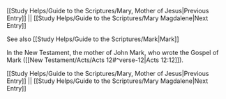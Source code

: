 [[Study Helps/Guide to the Scriptures/Mary, Mother of Jesus|Previous Entry]]  ||  [[Study Helps/Guide to the Scriptures/Mary Magdalene|Next Entry]]

 See also [[Study Helps/Guide to the Scriptures/Mark|Mark]]

 In the New Testament, the mother of John Mark, who wrote the Gospel of Mark ([[New Testament/Acts/Acts 12#^verse-12|Acts 12:12]]).

[[Study Helps/Guide to the Scriptures/Mary, Mother of Jesus|Previous Entry]]  ||  [[Study Helps/Guide to the Scriptures/Mary Magdalene|Next Entry]]